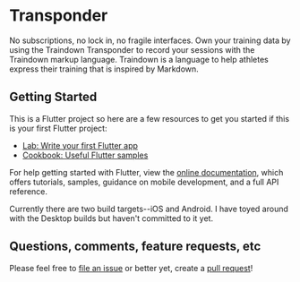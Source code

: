 # Transponder

No subscriptions, no lock in, no fragile interfaces. Own your training data by using the Traindown Transponder to record your sessions with the Traindown markup language. Traindown is a language to help athletes express their training that is inspired by Markdown.

## Getting Started

This is a Flutter project so here are a few resources to get you started if this is your first Flutter project:

- [Lab: Write your first Flutter app](https://flutter.dev/docs/get-started/codelab)
- [Cookbook: Useful Flutter samples](https://flutter.dev/docs/cookbook)

For help getting started with Flutter, view the
[online documentation](https://flutter.dev/docs), which offers tutorials,
samples, guidance on mobile development, and a full API reference.

Currently there are two build targets--iOS and Android.
I have toyed around with the Desktop builds but haven't committed to it yet.

## Questions, comments, feature requests, etc

Please feel free to [file an issue](/issues) or better yet, create a [pull request](/pulls)!

